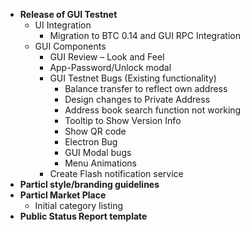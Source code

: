- **Release of GUI Testnet**
    + UI Integration
        * Migration to BTC 0.14 and GUI RPC Integration
    + GUI Components
        * GUI Review &ndash; Look and Feel
        * App-Password/Unlock modal
        * GUI Testnet Bugs (Existing functionality)
            - Balance transfer to reflect own address
            - Design changes to Private Address
            - Address book search function not working
            - Tooltip to Show Version Info
            - Show QR code
            - Electron Bug
            - GUI Modal bugs
            - Menu Animations
        * Create Flash notification service
- **Particl style/branding guidelines**
- **Particl Market Place**
    + Initial category listing
- **Public Status Report template**